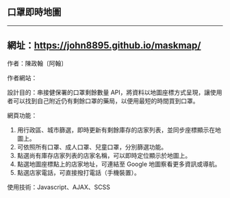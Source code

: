 ﻿## 口罩即時地圖
----
網址：<a href="https://john8895.github.io/maskmap/" target="_blank">https://john8895.github.io/maskmap/</a>
----
作者：陳政翰〔阿翰〕

作者網站：

設計目的：串接健保署的口罩剩餘數量 API，將資料以地圖座標方式呈現，讓使用者可以找到自己附近仍有剩餘口罩的藥局，以便用最短的時間買到口罩。

網頁功能：
1. 用行政區、城市篩選，即時更新有剩餘庫存的店家列表，並同步座標顯示在地圖上。
1. 可依照所有口罩、成人口罩、兒童口罩，分別篩選功能。
1. 點選尚有庫存店家列表的店家名稱，可以即時定位顯示於地圖上。
1. 點選地圖座標點上的店家地址，可連結至 Google 地圖察看更多資訊或導航。
1. 點選店家電話，可直接撥打電話（手機裝置）。

使用技術：Javascript、AJAX、SCSS